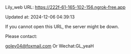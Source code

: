 Lily_web URL: https://222f-61-165-102-156.ngrok-free.app

Updated at: 2024-12-06 04:39:13

If you cannot open this URL, the server might be down.

Please contact: 

goley04@foxmail.com Or Wechat:GL_yeaH